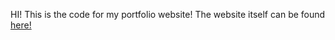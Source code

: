 HI!
This is the code for my portfolio website!
The website itself can be found [here!](https://editor.p5js.org/lizadat/full/UBpVaoNXY)
